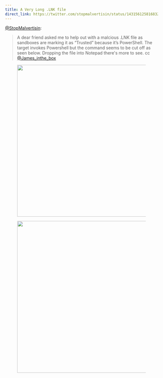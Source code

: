 ```yaml
---
title: A Very Long .LNK file
direct_link: https://twitter.com/stopmalvertisin/status/1431561258168324099
---
```


[@StopMalvertisin](https://twitter.com/stopmalvertisin):

> A dear friend asked me to help out with a malcious .LNK file as sandboxes are marking it as “Trusted” because it’s PowerShell.
> The target invokes Powershell but the command seems to be cut off as seen below.
> Dropping the file into Notepad there's more to see.
> cc [@James_inthe_box](https://twitter.com/james_inthe_box)

<figure>
  <img src="/cybersec/2021-08-30-1.jfif" height="500" />
</figure>
<figure>
  <img src="/cybersec/2021-08-30-2.jfif" height="500" />
</figure>
